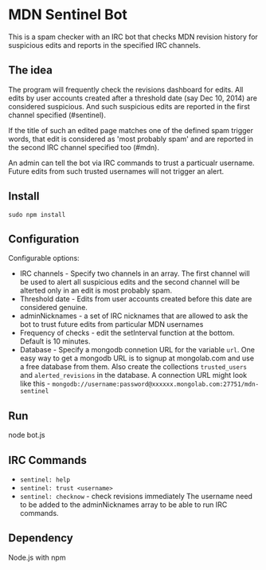 MDN Sentinel Bot
===============

This is a spam checker with an IRC bot that checks MDN revision history
for suspicious edits and reports in the specified IRC channels.

The idea
--------
The program will frequently check the revisions dashboard for edits. All edits by user accounts created after a 
threshold date (say Dec 10, 2014) are considered suspicious. And such suspicious edits are reported in the
first channel specified (#sentinel).

If the title of such an edited page matches one of the defined spam trigger words, that edit is 
considered as 'most probably spam' and are reported in the second IRC channel specified too (#mdn).

An admin can tell the bot via IRC commands to trust a particualr username.
Future edits from such trusted usernames will not trigger an alert.

Install
-------
    sudo npm install


Configuration
-------------
Configurable options:
* IRC channels - Specify two channels in an array. The first channel will be used to alert all suspicious edits and 
the second channel will be alterted only in an edit is most probably spam.
* Threshold date - Edits from user accounts created before this date are considered genuine.
* adminNicknames - a set of IRC nicknames that are allowed to ask the bot to trust future edits from particular MDN usernames
* Frequency of checks - edit the setInterval function at the bottom. Default is 10 minutes.
* Database - Specify a mongodb connetion URL for the variable `url`. One easy way to get a 
mongodb URL is to signup at mongolab.com and use a free database from them. Also create the 
collections `trusted_users` and `alerted_revisions` in the database. A connection URL might look like this - 
`mongodb://username:password@xxxxxx.mongolab.com:27751/mdn-sentinel`

Run
---
node bot.js

IRC Commands
------------
* `sentinel: help`
* `sentinel: trust <username>`
* `sentinel: checknow` - check revisions immediately
The username need to be added to the adminNicknames array to be able to run IRC commands.

Dependency
----------
Node.js with npm
